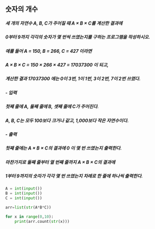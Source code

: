 ## 숫자의 개수
##### 세 개의 자연수 A, B, C가 주어질 때 A × B × C를 계산한 결과에
##### 0부터 9까지 각각의 숫자가 몇 번씩 쓰였는지를 구하는 프로그램을 작성하시오.

##### 예를 들어 A = 150, B = 266, C = 427 이라면
##### A × B × C = 150 × 266 × 427 = 17037300 이 되고, 
##### 계산한 결과 17037300 에는 0이 3번, 1이 1번, 3이 2번, 7이 2번 쓰였다.

##### - 입력
##### 첫째 줄에 A, 둘째 줄에 B, 셋째 줄에 C가 주어진다. 
##### A, B, C는 모두 100보다 크거나 같고, 1,000보다 작은 자연수이다.

##### - 출력
##### 첫째 줄에는 A × B × C의 결과에 0 이 몇 번 쓰였는지 출력한다. 
##### 마찬가지로 둘째 줄부터 열 번째 줄까지 A × B × C의 결과에 
##### 1부터 9까지의 숫자가 각각 몇 번 쓰였는지 차례로 한 줄에 하나씩 출력한다.

```python
A = int(input())
B = int(input())
C = int(input())

arr=list(str(A*B*C))

for x in range(0,10):
    print(arr.count(str(x)))
```
